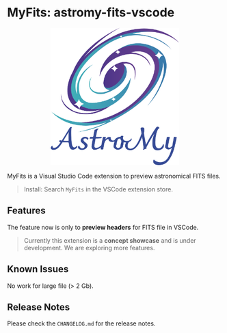 # MyFits: astromy-fits-vscode

<div style='text-align:center'>
<img src="media/logo-large.png" width='300px'>
</div>

MyFits is a Visual Studio Code extension to preview astronomical FITS files.

> Install: Search `MyFits` in the VSCode extension store.

## Features

The feature now is only to **preview headers** for FITS file in VSCode.

> Currently this extension is a **concept showcase** and is under development. We are exploring more features.

## Known Issues

No work for large file (> 2 Gb).

## Release Notes

Please check the `CHANGELOG.md` for the release notes.